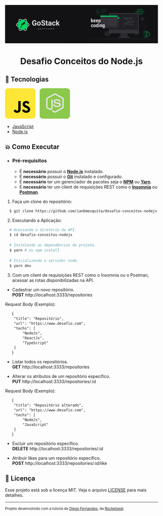 <img alt="GoStack" src=".github/banner-gostack.png" />

<h1 align="center">
    Desafio Conceitos do Node.js
</h1>

## :rocket: Tecnologias

<p float="left">
  <img alt="JavaScript" src=".github/javascript.svg"/>
  <img alt="NodeJS" src=".github/node.svg" hspace="10"/>
</p>

-  [JavaScript](https://www.w3schools.com/js/)
-  [Node.js](https://nodejs.org/en/)

## :boom: Como Executar

- ### **Pré-requisitos**

  - É **necessário** possuir o **[Node.js](https://nodejs.org/en/)** instalado.
  - É **necessário** possuir o **[Git](https://git-scm.com/)** instalado e configurado.
  - É **necessário** ter um gerenciador de pacotes seja o **[NPM](https://www.npmjs.com/)** ou **[Yarn](https://yarnpkg.com/)**.
  - É **necessário** ter um client de requisições REST como o **[Insomnia](https://insomnia.rest/)** ou **[Postman](https://www.postman.com/)**.

1. Faça um clone do repositório:

```sh
  $ git clone https://github.com/ianbmesquita/desafio-conceitos-nodejs.git
```

2. Executando a Aplicação:

```sh
  # Acessando o diretório da API.
  $ cd desafio-conceitos-nodejs

  # Instalando as dependências do projeto.
  $ yarn # ou npm install

  # Inicializando o servidor node.
  $ yarn dev	
```

3. Com um client de requisições REST como o Insomnia ou o Postman, acessar as rotas disponibilizadas na API.

 - Cadastrar um novo repositório. <br />
   **POST** http://localhost:3333/repositories

Request Body (Exemplo):
```
   {
	"title": "Repositório",
	"url": "https://www.desafio.com",
	"techs": [
		"NodeJs",
		"ReactJs",
		"TypeScript"
	]
   }
```

 - Listar todos os repositórios. <br />
   **GET** http://localhost:3333/repositories

 - Alterar os atributos de um repositório específico. <br />
   **PUT** http://localhost:3333/repositories/:id

Request Body (Exemplo):
```
   {
	"title": "Repositório alterado",
	"url": "https://www.desafio.com",
	"techs": [
		"NodeJs",
		"JavaScript"
	]
   }
```

 - Excluir um repositório específico. <br />
   **DELETE** http://localhost:3333/repositories/:id

 - Atribuir likes para um repositório específico. <br />
   **POST** http://localhost:3333/repositories/:id/like


## :memo: Licença

Esse projeto está sob a licença MIT. Veja o arquivo [LICENSE](LICENSE.md) para mais detalhes.

---
<sup>Projeto desenvolvido com a tutoria de [Diego Fernandes](https://github.com/diego3g), da [Rocketseat](rocketseat.com.br).</sup>
